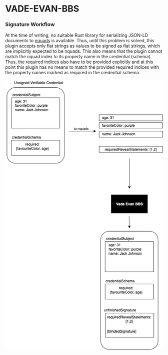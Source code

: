 # VADE-EVAN-BBS

### Signature Workflow

At the time of writing, no suitable Rust library for serializing JSON-LD documents to [nquads](https://www.w3.org/TR/n-quads/) is available.
Thus, until this problem is solved, this plugin accepts only flat strings as values to be signed as flat strings, which are implicitly expected to be nquads.
This also means that the plugin cannot match the nquad index to its property name in the credential (schema).
Thus, the required indices also have to be provided explicitly and at this point this plugin has no means to match the provided required indices with the property names marked as required in the credential schema.

![nquads](./img/nquads.png)